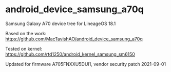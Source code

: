 # android_device_samsung_a70q
Samsung Galaxy A70 device tree for LineageOS 18.1

Based on the work: https://github.com/MacTavishAO/android_device_samsung_a70q

Tested on kernel: https://github.com/rtd1250/android_kernel_samsung_sm6150

Updated for firmware A705FNXXU5DUI1, vendor security patch 2021-09-01
